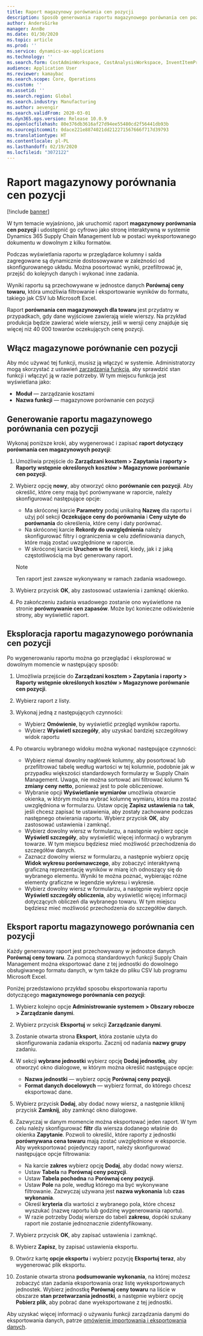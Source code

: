```yaml
---
title: Raport magazynowy porównania cen pozycji
description: Sposób generowania raportu magazynowego porównania cen pozycji, a następnie przeglądania i/lub eksportowania wyniku.
author: AndersGirke
manager: AnnBe
ms.date: 01/30/2020
ms.topic: article
ms.prod: ''
ms.service: dynamics-ax-applications
ms.technology: ''
ms.search.form: CostAdminWorkspace, CostAnalysisWorkspace, InventItemPriceCompareStorage
audience: Application User
ms.reviewer: kamaybac
ms.search.scope: Core, Operations
ms.custom: ''
ms.assetid: ''
ms.search.region: Global
ms.search.industry: Manufacturing
ms.author: aevengir
ms.search.validFrom: 2020-03-01
ms.dyn365.ops.version: Release 10.0.9
ms.openlocfilehash: 80e376db3616af27d94ee55480cd2f56441db93b
ms.sourcegitcommit: 0dace221e8874021dd212271567666f717d39793
ms.translationtype: HT
ms.contentlocale: pl-PL
ms.lasthandoff: 02/19/2020
ms.locfileid: "3072122"
---
```

# <a name="compare-item-prices-storage-report"></a>Raport magazynowy porównania cen pozycji

[!include [banner](../includes/banner.md)]

W tym temacie wyjaśniono, jak uruchomić raport **magazynowy porównania cen pozycji** i udostępnić go cyfrowo jako stronę interaktywną w systemie Dynamics 365 Supply Chain Management lub w postaci wyeksportowanego dokumentu w dowolnym z kilku formatów.

Podczas wyświetlania raportu w przeglądarce kolumny i salda zagregowane są dynamicznie dostosowywane w zależności od skonfigurowanego układu. Można posortować wyniki, przefiltrować je, przejść do kolejnych danych i wykonać inne zadania.

Wyniki raportu są przechowywane w jednostce danych **Porównaj ceny towaru**, która umożliwia filtrowanie i eksportowanie wyników do formatu, takiego jak CSV lub Microsoft Excel.

Raport **porównania cen magazynowych dla towaru** jest przydatny w przypadkach, gdy dane wyjściowe zawierają wiele wierszy. Na przykład produkcja będzie zawierać wiele wierszy, jeśli w wersji ceny znajduje się więcej niż 40 000 towarów oczekujących cenę pozycji.

## <a name="enable-compare-item-prices-storage"></a>Włącz magazynowe porównanie cen pozycji

Aby móc używać tej funkcji, musisz ją włączyć w systemie. Administratorzy mogą skorzystać z ustawień [zarządzania funkcją](../../fin-ops-core/fin-ops/get-started/feature-management/feature-management-overview.md), aby sprawdzić stan funkcji i włączyć ją w razie potrzeby. W tym miejscu funkcja jest wyświetlana jako:

- **Moduł** — zarządzanie kosztami
- **Nazwa funkcji** — magazynowe porównanie cen pozycji

## <a name="generate-a-compare-item-prices-storage-report"></a>Generowanie raportu magazynowego porównania cen pozycji

Wykonaj poniższe kroki, aby wygenerować i zapisać **raport dotyczący porównania cen magazynowych pozycji**:

1. Umożliwia przejście do **Zarządzani kosztem > Zapytania i raporty > Raporty wstępnie określonych kosztów > Magazynowe porównanie cen pozycji**.

1. Wybierz opcję **nowy**, aby otworzyć okno **porównanie cen pozycji**. Aby określić, które ceny mają być porównywane w raporcie, należy skonfigurować następujące opcje:

    - Ma skróconej karcie **Parametry** podaj unikalną **Nazwę** dla raportu i użyj pól sekcji **Oczekujące ceny do porównania** i **Ceny użyte do porównania** do określenia, które ceny i daty porównać.
    - Na skróconej karcie **Rekordy do uwzględnienia** należy skonfigurować filtry i ograniczenia w celu zdefiniowania danych, które mają zostać uwzględnione w raporcie.
    - W skróconej karcie **Uruchom w tle** określ, kiedy, jak i z jaką częstotliwością ma być generowany raport.
    > [!NOTE]
    > Ten raport jest zawsze wykonywany w ramach zadania wsadowego.

1. Wybierz przycisk **OK**, aby zastosować ustawienia i zamknąć okienko.

1. Po zakończeniu zadania wsadowego zostanie ono wyświetlone na stronie **porównywanie cen zapasów**. Może być konieczne odświeżenie strony, aby wyświetlić raport.

## <a name="explore-the-compare-item-prices-storage-report"></a>Eksploracja raportu magazynowego porównania cen pozycji

Po wygenerowaniu raportu można go przeglądać i eksplorować w dowolnym momencie w następujący sposób:

1. Umożliwia przejście do **Zarządzani kosztem > Zapytania i raporty > Raporty wstępnie określonych kosztów > Magazynowe porównanie cen pozycji**.

1. Wybierz raport z listy.

1. Wykonaj jedną z następujących czynności:

    - Wybierz **Omówienie**, by wyświetlić przegląd wyników raportu.
    - Wybierz **Wyświetl szczegóły**, aby uzyskać bardziej szczegółowy widok raportu

1. Po otwarciu wybranego widoku można wykonać następujące czynności:

    - Wybierz niemal dowolny nagłówek kolumny, aby posortować lub przefiltrować tabelę według wartości w tej kolumnie, podobnie jak w przypadku większości standardowych formularzy w Supply Chain Management. Uwaga, nie można sortować ani filtrować kolumn **% zmiany ceny netto**, ponieważ jest to pole obliczeniowe.
    - Wybranie opcji **Wyświetlanie wymiarów** umożliwia otwarcie okienka, w którym można wybrać kolumnę wymiaru, która ma zostać uwzględniona w formularzu. Ustaw opcję **Zapisz ustawienia** na **tak**, jeśli chcesz zapisać te ustawienia, aby zostały zachowane podczas następnego otwierania raportu. Wybierz przycisk **OK**, aby zastosować ustawienia i zamknąć.
    - Wybierz dowolny wiersz w formularzu, a następnie wybierz opcje **Wyświetl szczegóły**, aby wyświetlić więcej informacji o wybranym towarze. W tym miejscu będziesz mieć możliwość przechodzenia do szczegółów danych.
    - Zaznacz dowolny wiersz w formularzu, a następnie wybierz opcję **Widok wykresu porównawczego**, aby zobaczyć interaktywną graficzną reprezentację wyników w miarę ich odnoszący się do wybranego elementu. Wyniki te można poznać, wybierając różne elementy graficzne w legendzie wykresu i wykresie.
    - Wybierz dowolny wiersz w formularzu, a następnie wybierz opcje **Wyświetl szczegóły obliczenia**, aby wyświetlić więcej informacji dotyczących obliczeń dla wybranego towaru. W tym miejscu będziesz mieć możliwość przechodzenia do szczegółów danych.

## <a name="export-the-compare-item-prices-storage-report"></a>Eksport raportu magazynowego porównania cen pozycji

Każdy generowany raport jest przechowywany w jednostce danych **Porównaj ceny towaru**. Za pomocą standardowych funkcji Supply Chain Management można eksportować dane z tej jednostki do dowolnego obsługiwanego formatu danych, w tym także do pliku CSV lub programu Microsoft Excel.

Poniżej przedstawiono przykład sposobu eksportowania raportu dotyczącego **magazynowego porównania cen pozycji**:

1. Wybierz kolejno opcje **Administrowanie systemem > Obszary robocze > Zarządzanie danymi**.

1. Wybierz przycisk **Eksportuj** w sekcji **Zarządzanie danymi**.

1. Zostanie otwarta strona **Eksport**, która zostanie użyta do skonfigurowania zadania eksportu. Zacznij od nadania **nazwy grupy** zadaniu.

1. W sekcji **wybrane jednostki** wybierz opcję **Dodaj jednostkę**, aby otworzyć okno dialogowe, w którym można określić następujące opcje:

    - **Nazwa jednostki** — wybierz opcję **Porównaj ceny pozycji**.
    - **Format danych docelowych** — wybierz format, do którego chcesz eksportować dane.

1. Wybierz przycisk **Dodaj**, aby dodać nowy wiersz, a następnie kliknij przycisk **Zamknij**, aby zamknąć okno dialogowe.

1. Zazwyczaj w danym momencie można eksportować jeden raport. W tym celu należy skonfigurować **filtr** dla wiersza dodanego właśnie do okienka **Zapytanie**. Pozwoli to określić, które raporty z jednostki **porównywana cena towaru** mają zostać uwzględnione w eksporcie. Aby wyeksportować pojedynczy raport, należy skonfigurować następujące opcje filtrowania:

    - Na karcie **zakres** wybierz opcję **Dodaj**, aby dodać nowy wiersz.
    - Ustaw **Tabela** na **Porównaj ceny pozycji**.
    - Ustaw **Tabela pochodna** na **Porównaj ceny pozycji**.
    - Ustaw **Pole** na pole, według którego ma być wykonywane filtrowanie. Zazwyczaj używana jest **nazwa wykonania** lub **czas wykonania**.
    - Określ **kryteria** dla wartości z wybranego pola, które chcesz wyszukać (nazwę raportu lub godzinę wygenerowania raportu).
    - W razie potrzeby Dodaj wiersze do tabeli **zakresu**, dopóki szukany raport nie zostanie jednoznacznie zidentyfikowany.

1. Wybierz przycisk **OK**, aby zapisać ustawienia i zamknąć.

1. Wybierz **Zapisz**, by zapisać ustawienia eksportu.

1. Otwórz kartę **opcje eksportu** i wybierz pozycję **Eksportuj teraz**, aby wygenerować plik eksportu.

1. Zostanie otwarta strona **podsumowanie wykonania**, na której możesz zobaczyć stan zadania eksportowania oraz listę wyeksportowanych jednostek. Wybierz jednostkę **Porównaj ceny towaru** na liście w obszarze **stan przetwarzania jednostki**, a następnie wybierz opcję **Pobierz plik**, aby pobrać dane wyeksportowane z tej jednostki.

Aby uzyskać więcej informacji o używaniu funkcji zarządzania danymi do eksportowania danych, patrze [omówienie importowania i eksportowania danych](../../fin-ops-core/dev-itpro/data-entities/data-import-export-job.md).
